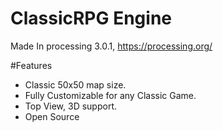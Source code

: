 # ClassicRPG Engine
Made In processing 3.0.1, https://processing.org/

#Features
- Classic 50x50 map size.
- Fully Customizable for any Classic Game.
- Top View, 3D support.
- Open Source
